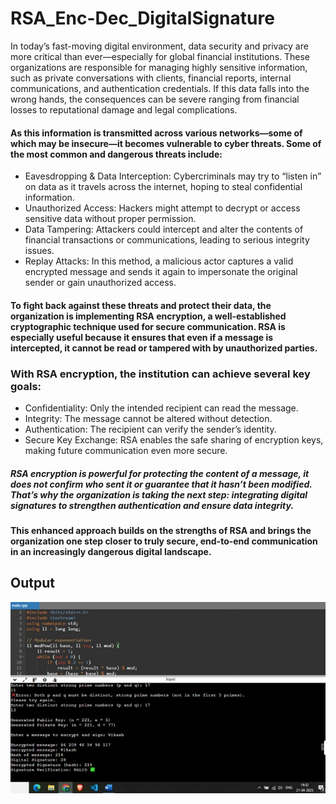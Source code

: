 # RSA_Enc-Dec_DigitalSignature
In today’s fast-moving digital environment, data security and privacy are more critical than ever—especially for global financial institutions. These organizations are responsible for managing highly sensitive information, such as private conversations with clients, financial reports, internal communications, and authentication credentials. If this data falls into the wrong hands, the consequences can be severe ranging from financial losses to reputational damage and legal complications.
#### As this information is transmitted across various networks—some of which may be insecure—it becomes vulnerable to cyber threats. Some of the most common and dangerous threats include:
-	Eavesdropping & Data Interception: Cybercriminals may try to “listen in” on data as it travels across the internet, hoping to steal confidential information.
-	Unauthorized Access: Hackers might attempt to decrypt or access sensitive data without proper permission.
-	Data Tampering: Attackers could intercept and alter the contents of financial transactions or communications, leading to serious integrity issues.
-	Replay Attacks: In this method, a malicious actor captures a valid encrypted message and sends it again to impersonate the original sender or gain unauthorized access.
#### To fight back against these threats and protect their data, the organization is implementing RSA encryption, a well-established cryptographic technique used for secure communication. RSA is especially useful because it ensures that even if a message is intercepted, it cannot be read or tampered with by unauthorized parties.
### With RSA encryption, the institution can achieve several key goals:
-	Confidentiality: Only the intended recipient can read the message.
-	Integrity: The message cannot be altered without detection.
-	Authentication: The recipient can verify the sender’s identity.
-	Secure Key Exchange: RSA enables the safe sharing of encryption keys, making future communication even more secure.
##### RSA encryption is powerful for protecting the content of a message, it does not confirm who sent it or guarantee that it hasn’t been modified. That’s why the organization is taking the next step: integrating digital signatures to strengthen authentication and ensure data integrity.
#### This enhanced approach builds on the strengths of RSA and brings the organization one step closer to truly secure, end-to-end communication in an increasingly dangerous digital landscape.

## Output
![Dolphin](/Output.jpg)

